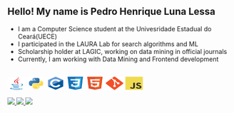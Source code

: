 ## Hello! My name is Pedro Henrique Luna Lessa
- I am a Computer Science student at the Univesridade Estadual do Ceará(UECE)
- I participated in the LAURA Lab for search algorithms and ML
- Scholarship holder at LAGIC, working on data mining in official journals
- Currently, I am working with Data Mining and Frontend development
<div style="display: inline_block"><br>
  <img align="center" alt="Luna-java" height="30" width="40" src="https://raw.githubusercontent.com/devicons/devicon/master/icons/java/java-original.svg"/>
  <img align="center" alt="Luna-python" height="30" width="40" src="https://raw.githubusercontent.com/devicons/devicon/master/icons/python/python-original.svg"/>
  <img align="center" alt="Luna-c" height="30" width="40" src="https://raw.githubusercontent.com/devicons/devicon/master/icons/c/c-original.svg"/>
  <img align="center" alt="Luna-css3" height="30" width="40" src="https://raw.githubusercontent.com/devicons/devicon/master/icons/css3/css3-original.svg"/>
  <img align="center" alt="Luna-html5" height="30" width="40" src="https://raw.githubusercontent.com/devicons/devicon/master/icons/html5/html5-original.svg"/>
  <img align="center" alt="Luna-git" height="30" width="40" src="https://raw.githubusercontent.com/devicons/devicon/master/icons/git/git-original.svg"/>
  <img align="center" alt="Luna-git" height="30" width="40" src="https://raw.githubusercontent.com/devicons/devicon/master/icons/javascript/javascript-original.svg"/>
</div>
<div><br>
  <a href="https://www.instagram.com/ph.lless" target="_blank"><img src="https://img.shields.io/badge/Instagram-E4405F?style=for-the-badge&logo=instagram&logoColor=white"/>
  <a href="https://www.linkedin.com/in/pedro-luna-7a43bb305/" target="_blank"><img src="https://img.shields.io/badge/LinkedIn-0077B5?style=for-the-badge&logo=linkedin&logoColor=white"/>
  <a href="mailto:pedro.luna@aluno.uece.br" target="_blank"><img src="https://img.shields.io/badge/Gmail-D14836?style=for-the-badge&logo=gmail&logoColor=white"/>
    
</div>
